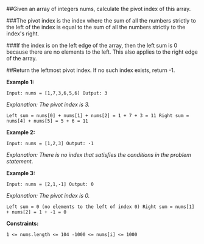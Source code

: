 ##Given an array of integers nums, calculate the pivot index of this array.

###The pivot index is the index where the sum of all the numbers strictly to the left of the index is equal to the sum of all the numbers strictly to the index's right.

###If the index is on the left edge of the array, then the left sum is 0 because there are no elements to the left. This also applies to the right edge of the array.

##Return the leftmost pivot index. If no such index exists, return -1.

**Example 1:**

`Input: nums = [1,7,3,6,5,6] Output: 3`

_Explanation:_
_The pivot index is 3._

`Left sum = nums[0] + nums[1] + nums[2] = 1 + 7 + 3 = 11 Right sum = nums[4] + nums[5] = 5 + 6 = 11`

**Example 2:**

`Input: nums = [1,2,3] Output: -1`

_Explanation:_
_There is no index that satisfies the conditions in the problem statement._

**Example 3:**

`Input: nums = [2,1,-1] Output: 0`

_Explanation:_
_The pivot index is 0._

`Left sum = 0 (no elements to the left of index 0) Right sum = nums[1] + nums[2] = 1 + -1 = 0`

**Constraints:**

`1 <= nums.length <= 104 -1000 <= nums[i] <= 1000`

